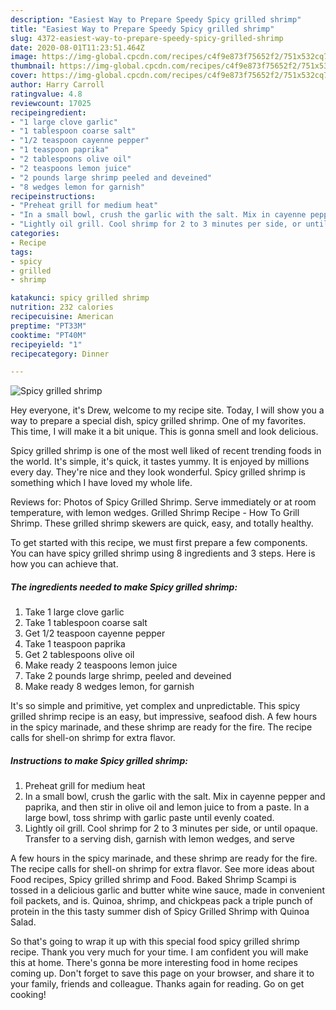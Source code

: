```yaml
---
description: "Easiest Way to Prepare Speedy Spicy grilled shrimp"
title: "Easiest Way to Prepare Speedy Spicy grilled shrimp"
slug: 4372-easiest-way-to-prepare-speedy-spicy-grilled-shrimp
date: 2020-08-01T11:23:51.464Z
image: https://img-global.cpcdn.com/recipes/c4f9e873f75652f2/751x532cq70/spicy-grilled-shrimp-recipe-main-photo.jpg
thumbnail: https://img-global.cpcdn.com/recipes/c4f9e873f75652f2/751x532cq70/spicy-grilled-shrimp-recipe-main-photo.jpg
cover: https://img-global.cpcdn.com/recipes/c4f9e873f75652f2/751x532cq70/spicy-grilled-shrimp-recipe-main-photo.jpg
author: Harry Carroll
ratingvalue: 4.8
reviewcount: 17025
recipeingredient:
- "1 large clove garlic"
- "1 tablespoon coarse salt"
- "1/2 teaspoon cayenne pepper"
- "1 teaspoon paprika"
- "2 tablespoons olive oil"
- "2 teaspoons lemon juice"
- "2 pounds large shrimp peeled and deveined"
- "8 wedges lemon for garnish"
recipeinstructions:
- "Preheat grill for medium heat"
- "In a small bowl, crush the garlic with the salt. Mix in cayenne pepper and paprika, and then stir in olive oil and lemon juice to from a paste. In a large bowl, toss shrimp with garlic paste until evenly coated."
- "Lightly oil grill. Cool shrimp for 2 to 3 minutes per side, or until opaque. Transfer to a serving dish, garnish with lemon wedges, and serve"
categories:
- Recipe
tags:
- spicy
- grilled
- shrimp

katakunci: spicy grilled shrimp 
nutrition: 232 calories
recipecuisine: American
preptime: "PT33M"
cooktime: "PT40M"
recipeyield: "1"
recipecategory: Dinner

---
```



![Spicy grilled shrimp](https://img-global.cpcdn.com/recipes/c4f9e873f75652f2/751x532cq70/spicy-grilled-shrimp-recipe-main-photo.jpg)

Hey everyone, it's Drew, welcome to my recipe site. Today, I will show you a way to prepare a special dish, spicy grilled shrimp. One of my favorites. This time, I will make it a bit unique. This is gonna smell and look delicious.

Spicy grilled shrimp is one of the most well liked of recent trending foods in the world. It's simple, it's quick, it tastes yummy. It is enjoyed by millions every day. They're nice and they look wonderful. Spicy grilled shrimp is something which I have loved my whole life.

Reviews for: Photos of Spicy Grilled Shrimp. Serve immediately or at room temperature, with lemon wedges. Grilled Shrimp Recipe - How To Grill Shrimp. These grilled shrimp skewers are quick, easy, and totally healthy.


To get started with this recipe, we must first prepare a few components. You can have spicy grilled shrimp using 8 ingredients and 3 steps. Here is how you can achieve that.

<!--inarticleads1-->

##### The ingredients needed to make Spicy grilled shrimp:

1. Take 1 large clove garlic
1. Take 1 tablespoon coarse salt
1. Get 1/2 teaspoon cayenne pepper
1. Take 1 teaspoon paprika
1. Get 2 tablespoons olive oil
1. Make ready 2 teaspoons lemon juice
1. Take 2 pounds large shrimp, peeled and deveined
1. Make ready 8 wedges lemon, for garnish


It&#39;s so simple and primitive, yet complex and unpredictable. This spicy grilled shrimp recipe is an easy, but impressive, seafood dish. A few hours in the spicy marinade, and these shrimp are ready for the fire. The recipe calls for shell-on shrimp for extra flavor. 

<!--inarticleads2-->

##### Instructions to make Spicy grilled shrimp:

1. Preheat grill for medium heat
1. In a small bowl, crush the garlic with the salt. Mix in cayenne pepper and paprika, and then stir in olive oil and lemon juice to from a paste. In a large bowl, toss shrimp with garlic paste until evenly coated.
1. Lightly oil grill. Cool shrimp for 2 to 3 minutes per side, or until opaque. Transfer to a serving dish, garnish with lemon wedges, and serve


A few hours in the spicy marinade, and these shrimp are ready for the fire. The recipe calls for shell-on shrimp for extra flavor. See more ideas about Food recipes, Spicy grilled shrimp and Food. Baked Shrimp Scampi is tossed in a delicious garlic and butter white wine sauce, made in convenient foil packets, and is. Quinoa, shrimp, and chickpeas pack a triple punch of protein in the this tasty summer dish of Spicy Grilled Shrimp with Quinoa Salad. 

So that's going to wrap it up with this special food spicy grilled shrimp recipe. Thank you very much for your time. I am confident you will make this at home. There's gonna be more interesting food in home recipes coming up. Don't forget to save this page on your browser, and share it to your family, friends and colleague. Thanks again for reading. Go on get cooking!
